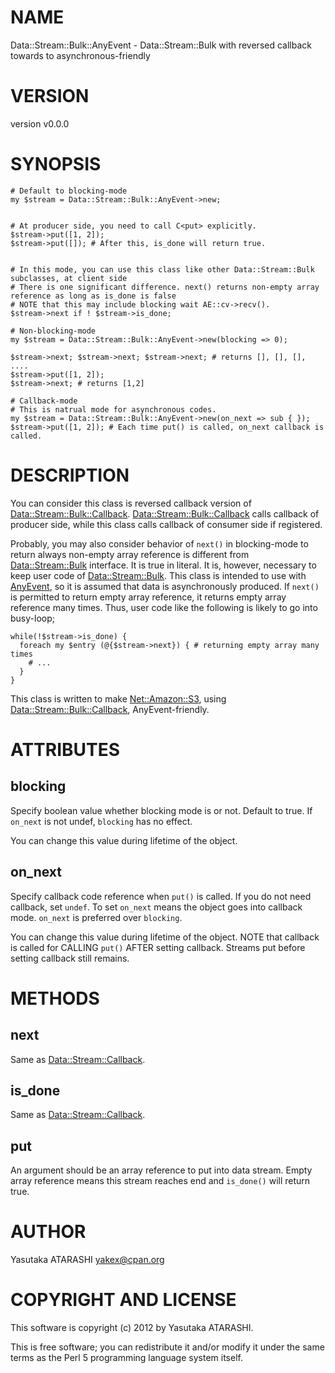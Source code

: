 # NAME

Data::Stream::Bulk::AnyEvent - Data::Stream::Bulk with reversed callback towards to asynchronous-friendly

# VERSION

version v0.0.0

# SYNOPSIS

    # Default to blocking-mode
    my $stream = Data::Stream::Bulk::AnyEvent->new;
    

    # At producer side, you need to call C<put> explicitly.
    $stream->put([1, 2]);
    $stream->put([]); # After this, is_done will return true.
    

    # In this mode, you can use this class like other Data::Stream::Bulk subclasses, at client side
    # There is one significant difference. next() returns non-empty array reference as long as is_done is false
    # NOTE that this may include blocking wait AE::cv->recv().
    $stream->next if ! $stream->is_done;

    # Non-blocking-mode
    my $stream = Data::Stream::Bulk::AnyEvent->new(blocking => 0);

    $stream->next; $stream->next; $stream->next; # returns [], [], [], ....
    $stream->put([1, 2]);
    $stream->next; # returns [1,2]

    # Callback-mode
    # This is natrual mode for asynchronous codes.
    my $stream = Data::Stream::Bulk::AnyEvent->new(on_next => sub { });
    $stream->put([1, 2]); # Each time put() is called, on_next callback is called.

# DESCRIPTION

You can consider this class is reversed callback version of [Data::Stream::Bulk::Callback](http://search.cpan.org/perldoc?Data::Stream::Bulk::Callback).
[Data::Stream::Bulk::Callback](http://search.cpan.org/perldoc?Data::Stream::Bulk::Callback) calls callback of producer side, while this class calls callback of consumer side if registered.

Probably, you may also consider behavior of `next()` in blocking-mode to return always non-empty array reference
is different from [Data::Stream::Bulk](http://search.cpan.org/perldoc?Data::Stream::Bulk) interface.
It is true in literal. It is, however, necessary to keep user code of [Data::Stream::Bulk](http://search.cpan.org/perldoc?Data::Stream::Bulk).
This class is intended to use with [AnyEvent](http://search.cpan.org/perldoc?AnyEvent), so it is assumed that data is asynchronously produced.
If `next()` is permitted to return empty array reference, it returns empty array reference many times.
Thus, user code like the following is likely to go into busy-loop;

    while(!$stream->is_done) {
      foreach my $entry (@{$stream->next}) { # returning empty array many times
        # ...
      }
    }

This class is written to make [Net::Amazon::S3](http://search.cpan.org/perldoc?Net::Amazon::S3), using [Data::Stream::Bulk::Callback](http://search.cpan.org/perldoc?Data::Stream::Bulk::Callback), AnyEvent-friendly.

# ATTRIBUTES

## blocking

Specify boolean value whether blocking mode is or not. Default to true.
If `on_next` is not undef, `blocking` has no effect.

You can change this value during lifetime of the object.

## on\_next

Specify callback code reference when `put()` is called. If you do not need callback, set `undef`.
To set `on_next` means the object goes into callback mode.
`on_next` is preferred over `blocking`.

You can change this value during lifetime of the object.
NOTE that callback is called for CALLING `put()` AFTER setting callback.
Streams put before setting callback still remains.

# METHODS

## next

Same as [Data::Stream::Callback](http://search.cpan.org/perldoc?Data::Stream::Callback).

## is\_done

Same as [Data::Stream::Callback](http://search.cpan.org/perldoc?Data::Stream::Callback).

## put

An argument should be an array reference to put into data stream.
Empty array reference means this stream reaches end and `is_done()` will return true. 

# AUTHOR

Yasutaka ATARASHI <yakex@cpan.org>

# COPYRIGHT AND LICENSE

This software is copyright (c) 2012 by Yasutaka ATARASHI.

This is free software; you can redistribute it and/or modify it under
the same terms as the Perl 5 programming language system itself.
